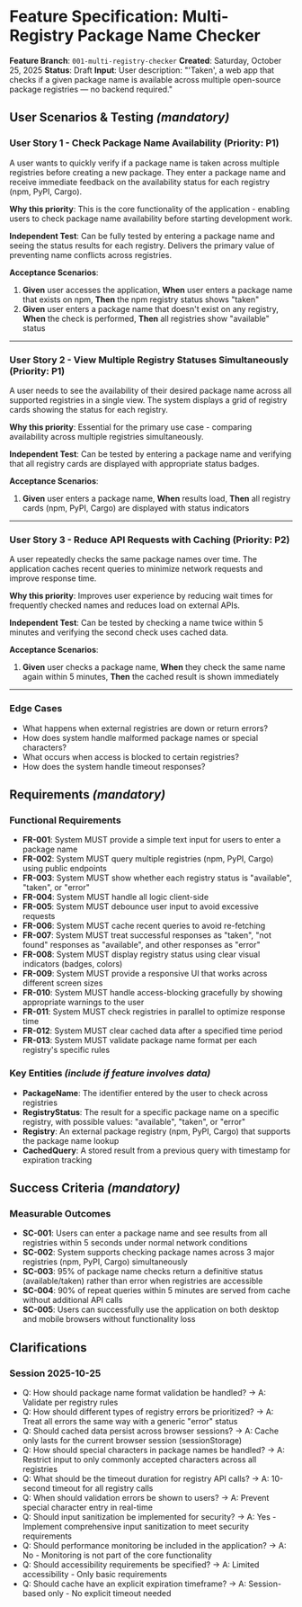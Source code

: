 # Feature Specification: Multi-Registry Package Name Checker

**Feature Branch**: `001-multi-registry-checker`
**Created**: Saturday, October 25, 2025
**Status**: Draft
**Input**: User description: "'Taken', a web app that checks if a given package name is available across multiple open-source package registries — no backend required."

## User Scenarios & Testing _(mandatory)_

### User Story 1 - Check Package Name Availability (Priority: P1)

A user wants to quickly verify if a package name is taken across multiple registries before creating a new package. They enter a package name and receive immediate feedback on the availability status for each registry (npm, PyPI, Cargo).

**Why this priority**: This is the core functionality of the application - enabling users to check package name availability before starting development work.

**Independent Test**: Can be fully tested by entering a package name and seeing the status results for each registry. Delivers the primary value of preventing name conflicts across registries.

**Acceptance Scenarios**:

1. **Given** user accesses the application, **When** user enters a package name that exists on npm, **Then** the npm registry status shows "taken"
2. **Given** user enters a package name that doesn't exist on any registry, **When** the check is performed, **Then** all registries show "available" status

---

### User Story 2 - View Multiple Registry Statuses Simultaneously (Priority: P1)

A user needs to see the availability of their desired package name across all supported registries in a single view. The system displays a grid of registry cards showing the status for each registry.

**Why this priority**: Essential for the primary use case - comparing availability across multiple registries simultaneously.

**Independent Test**: Can be tested by entering a package name and verifying that all registry cards are displayed with appropriate status badges.

**Acceptance Scenarios**:

1. **Given** user enters a package name, **When** results load, **Then** all registry cards (npm, PyPI, Cargo) are displayed with status indicators

---

### User Story 3 - Reduce API Requests with Caching (Priority: P2)

A user repeatedly checks the same package names over time. The application caches recent queries to minimize network requests and improve response time.

**Why this priority**: Improves user experience by reducing wait times for frequently checked names and reduces load on external APIs.

**Independent Test**: Can be tested by checking a name twice within 5 minutes and verifying the second check uses cached data.

**Acceptance Scenarios**:

1. **Given** user checks a package name, **When** they check the same name again within 5 minutes, **Then** the cached result is shown immediately

---

### Edge Cases

- What happens when external registries are down or return errors?
- How does system handle malformed package names or special characters?
- What occurs when access is blocked to certain registries?
- How does the system handle timeout responses?

## Requirements _(mandatory)_

### Functional Requirements

- **FR-001**: System MUST provide a simple text input for users to enter a package name
- **FR-002**: System MUST query multiple registries (npm, PyPI, Cargo) using public endpoints
- **FR-003**: System MUST show whether each registry status is "available", "taken", or "error"
- **FR-004**: System MUST handle all logic client-side
- **FR-005**: System MUST debounce user input to avoid excessive requests
- **FR-006**: System MUST cache recent queries to avoid re-fetching
- **FR-007**: System MUST treat successful responses as "taken", "not found" responses as "available", and other responses as "error"
- **FR-008**: System MUST display registry status using clear visual indicators (badges, colors)
- **FR-009**: System MUST provide a responsive UI that works across different screen sizes
- **FR-010**: System MUST handle access-blocking gracefully by showing appropriate warnings to the user
- **FR-011**: System MUST check registries in parallel to optimize response time
- **FR-012**: System MUST clear cached data after a specified time period
- **FR-013**: System MUST validate package name format per each registry's specific rules

### Key Entities _(include if feature involves data)_

- **PackageName**: The identifier entered by the user to check across registries
- **RegistryStatus**: The result for a specific package name on a specific registry, with possible values: "available", "taken", or "error"
- **Registry**: An external package registry (npm, PyPI, Cargo) that supports the package name lookup
- **CachedQuery**: A stored result from a previous query with timestamp for expiration tracking

## Success Criteria _(mandatory)_

### Measurable Outcomes

- **SC-001**: Users can enter a package name and see results from all registries within 5 seconds under normal network conditions
- **SC-002**: System supports checking package names across 3 major registries (npm, PyPI, Cargo) simultaneously
- **SC-003**: 95% of package name checks return a definitive status (available/taken) rather than error when registries are accessible
- **SC-004**: 90% of repeat queries within 5 minutes are served from cache without additional API calls
- **SC-005**: Users can successfully use the application on both desktop and mobile browsers without functionality loss

## Clarifications

### Session 2025-10-25

- Q: How should package name format validation be handled? → A: Validate per registry rules
- Q: How should different types of registry errors be prioritized? → A: Treat all errors the same way with a generic "error" status
- Q: Should cached data persist across browser sessions? → A: Cache only lasts for the current browser session (sessionStorage)
- Q: How should special characters in package names be handled? → A: Restrict input to only commonly accepted characters across all registries
- Q: What should be the timeout duration for registry API calls? → A: 10-second timeout for all registry calls
- Q: When should validation errors be shown to users? → A: Prevent special character entry in real-time
- Q: Should input sanitization be implemented for security? → A: Yes - Implement comprehensive input sanitization to meet security requirements
- Q: Should performance monitoring be included in the application? → A: No - Monitoring is not part of the core functionality
- Q: Should accessibility requirements be specified? → A: Limited accessibility - Only basic requirements
- Q: Should cache have an explicit expiration timeframe? → A: Session-based only - No explicit timeout needed

